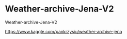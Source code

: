 # Weather-archive-Jena-V2
Weather-archive-Jena-V2

https://www.kaggle.com/pankrzysiu/weather-archive-jena

